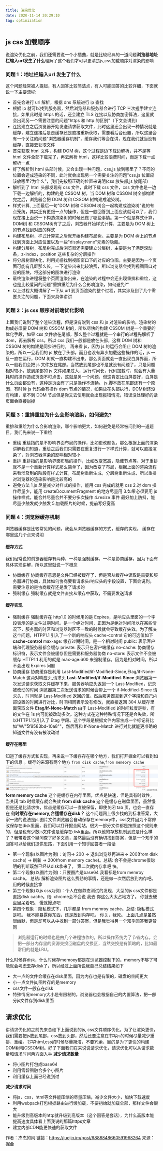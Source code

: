 ```yaml
---
title: 渲染优化
date: 2020-11-14 20:29:10
tag: optimization
---
```


## js css 加载顺序
说渲染优化之前，我们还需要说一个小插曲，就是比较经典的一道问题**浏览器地址栏输入url发生了什么**理解了这个我们才可以更清楚js,css加载顺序对渲染的影响

### 问题 1：地址栏输入url 发生了什么
这个问题经常被人提起，有人回答比较简洁点，有人可能回答的比较详细，下面就说一下主要流程:
* 首先会进行 url 解析，根据 dns 系统进行 ip 查找
* 根据 ip 就可以找到服务器，然后浏览器和服务器会进行 TCP 三次握手建立连接，如果此时是 https 的话，还会建立 TLS 连接以及协商加密算法，这里就会出现另一个需要注意的问题"https 和 http 的区别"（下文会讲到）
* 连接建立之后浏览器开始发送请求获取文件，此时这里还会出现一种情况就是缓存，建立连接后是走缓存还是直接重新获取，需要看后台设置，所以这里会有一个关注的问题"浏览器缓存机制"，缓存我们等会在讲，现在我们就当没有缓存，直接去获取文件
* 首先获取 html 文件，构建 DOM 树，这个过程是边下载边解析，并不是等 html 文件全部下载完了，再去解析 html，这样比较浪费时间，而是下载一点解析一点
* 好了解析到 html 头部时候，又会出现一种问题，css,js 放到哪里了？不同的位置会造成渲染的不同，此时就会出现另一个需要关注的问题"css,js 位置应该放哪里?为什么"，我们先按照正确的位置来说明(css 放头部,js 放尾部)
* 解析到了 html 头部发现有 css 文件，此时下载 css 文件，css 文件也是一边下载一边解析的，构建的是 CSSOM 树，当 DOM 树和 CSSOM 树全部构建完之后，浏览器会把 DOM 树和 CSSOM 树构建成渲染树。
* 样式计算, 上面最后一句"DOM 树和 CSSOM 树会一起构建成渲染树"说的有点笼统，其实还有更细一点的操作，但是一般回答到上面应该就可以了，我们现在接上面说一下构造渲染树的时候还做了哪些事情。第一个就是样式计算，DOM树 和 CSSOM树有了之后，浏览器开始样式计算，主要是为 DOM 树上的节点找到对应的样式
* 构建布局树，样式计算完之后就开始构建布局树。主要是为 DOM 树上的节点找到页面上对应位置以及一些"display:none"元素的隐藏。
* 构建分层树，布局树完成后浏览器还需要建立分层树，主要是为了满足滚动条，z-index，position 这些复杂的分层操作
* 将分层树图块化，利用光栅找到视图窗口下的对应的位图。主要是因为一个页面可能有几屏那么长，一下渲染出来比较浪费，所以浏览器会找到视图窗口对应的图块，将这部分的图块进行渲染
* 最终渲染进程将整个页面渲染出来，在渲染的过程中会还出现重排和重绘，这也是比较爱问的问题"重排重绘为什么会影响渲染，如何避免?"
* 以上过程大概讲解了一下从 url 到页面渲染的整个过程，其实涉及到了几个需要关注的问题，下面来具体讲讲

### 问题 2：js css 顺序对前端优化影响
上面我们说到了整个渲染流程，但是没有说到 css 和 js 对渲染的影响。渲染树的构成必须要 DOM 树和 CSSOM 树的，所以尽快的构建 CSSOM 树是一个重要的优化手段，如果 css 文件放在尾部，那么整个过程就是一个串行的过程先解析了 dom，再去解析 css。所以 css 我们一般都是放在头部，这样 DOM 树和 CSSOM 树的构建是同步进行的。
再来看 js，因为 js 的运行会阻止 DOM 树的渲染的，所以一旦我们的 js 放在了头部，而且也没有异步加载这些操作的话，js 一旦一直在运行，DOM 树就一直构建不出来，那么页面就会一直出现白屏界面，所以一般我们会把 js 文件放在尾部。当然放到尾部也不是就没有问题了，只是问题相对较小，放到尾部的 js 文件如果过大，运行时间长，代码加载时，就会有大量耗时的操作造成页面不可点击，这就是另一个问题，但这肯定比白屏要好，白屏是什么页面都没有，这种是页面有了只是操作不流畅。
js 脚本放在尾部还有一个原因，有时候 js 代码会有操作 dom 节点的情况，如果放在头部执行，DOM树还没有构建，拿不到 DOM 节点但是你又去使用就会出现报错情况，错误没处理好的话页面会直接崩掉

### 问题 3：重排重绘为什么会影响渲染，如何避免?
重排和重绘为什么会影响渲染，哪个影响更大，如何避免是经常被问到的一道题目，我们先来说一下重绘
* 重绘
重绘指的是不影响界面布局的操作，比如更改颜色，那么根据上面的渲染讲解我们知道，重绘之后我们只需要在重复进行一下样式计算，就可以直接渲染了，对浏览器渲染的影响相对较小
* 重排
重排指的是影响界面布局的操作，比如改变宽高，隐藏节点等。对于重排就不是一个重新计算样式那么简单了，因为改变了布局，根据上面的渲染流程来看涉及到的阶段有样式计算，布局树重新生成，分层树重新生成，所以重排对浏览器的渲染影响是比较高的
* 避免方法
1.js 尽量减少对样式的操作，能用 css 完成的就用 css
2.对 dom 操作尽量少，能用 createDocumentFragment 的地方尽量用
3.如果必须要用 js 操作样式，能合并尽量合并不要分多次操作
4.resize 事件 最好加上防抖，能尽量少触发就少触发
5.加载图片的时候，提前写好宽高

### 问题 4：浏览器缓存机制
浏览器缓存是比较常见的问题，我会从浏览器缓存的方式，缓存的实现， 缓存在哪里这几个点来说明
#### 缓存方式
我们经常说的浏览器缓存有两种，一种是强制缓存，一种是协商缓存，因为下面有具体实现讲解，所以这里就说一下概念
* 协商缓存
协商缓存意思是文件已经被缓存了，但是否从缓存中读取是需要和服务器进行协商，具体如何协商要看请求头/响应头的字段设置，下面会说到。需要注意的是协商缓存还是发了请求的
* 强制缓存
强制缓存就是文件直接从缓存中获取，不需要发送请求
#### 缓存实现
* 强制缓存
强制缓存在 http1.0 的时候用的是 Expires，是响应头里面的一个字段表示的是文件过期时间。是一个绝对时间，正因为是绝对时间所以在某些情况下，服务器的时区和浏览器时区不一致的时候就会导致缓存失效。为了解决这个问题，HTPP1.1 引入了一个新的响应头 cache-control 它的可选值如下
 **cache-control**
max-age: 缓存过期时间，是一个相对时间
public: 表示客户端和代理服务器都会缓存
private: 表示只在客户端缓存
no-cache: 协商缓存标识符，表示文件会被缓存但是需要和服务器协商
no-store: 表示文件不会被缓存
HTTP1.1 利用的就是 max-age:600 来强制缓存，因为是相对时间，所以不会出现 Expires 问题
* 协商缓存
协商缓存是利用 Last-Modified/if-Modified-Since,Etag/if-None-Match 这两对响应头,请求头
 **Last-Modified/if-Modified-Since**
浏览器第一次发送请求获取文件缓存下来，服务器响应头返回一个 Last-Modified，记录被改动的时间
浏览器第二次发送请求的时候会带上一个 if-Modified-Since 请求头，时间就是 Last-Modified 返回的值。然后服务器拿到这个字段和自己内部设置的时间进行对比，时间相同表示没有修改，就直接返回 304 从缓存里面获取文件
 **Etag/If-None-Match**
由于 Last-Modified 的时间粒度是秒，有的文件在 1s 内可能被改动多次。这种方式在这种特殊情况下还是会失效，所以HTTP1.1又引入了 Etag 字段。这个字段是根据文件内容生成一个标记符比如"W/"5f9583bd-10a8""，然后再和 If-None-Match 进行对比就能更准确的知道文件有没有被改动过
#### 缓存在哪里
知道了缓存方式和实现，再来说一下缓存存在哪个地方，我们打开掘金可以看到如下的信息 。缓存的来源有两个地方 `from disk cache`,`from memeory cache`
![1](/assets/optimizationImg/1.png "1")
 **form memory cache**
这个是缓存在内存里面，优点是快速，但是具有时效性，当关闭 tab 时候缓存就会失效
 **from disk cache**
这个是缓存在磁盘里面，虽然慢但是还是比请求快，优点是缓存可以一直被保留，即使关闭 tab 页，也会一直存在
 **何时缓存在memory,合适缓存在disk？**
这个问题网上很少找的到标准答案，大家一致的说法是js,图片文件浏览器会自动保存在memory中，css文件因为不常修改保存在disk里面，我们可以打开掘金网站，很大一部分文件都是按照这个规则来的，但是也有少数js文件也是缓存在disk里面。所以他的存放机制到底是什么样了？我带着这个疑问查了好多文章，虽然最后没有确切找到答案，但是一个知乎的回答可以给我们提供思路，下面引用一个知乎回答者一段话
* 第一个现象(以图片为例)：访问-> 200 -> 退出浏览器再进来-> 200(from disk cache) -> 刷新 -> 200(from memory cache)。总结: 会不会是chrome很聪明的判断既然已经从disk拿来了， 第二次就内存拿吧 快。
* 第二个现象(以图片为例)：只要图片是base64 我看都是from memroy cache。 总结: 解析渲染图片这么费劲的事情，还是做一次然后放到内存吧。 用的时候直接拿
* 第三个现象(以js css为例)：个人在做静态测试的发现，大型的js css文件都是直接disk cache。结: chrome会不会说 我去 你这么大太占地方了。 你就去硬盘里呆着吧。 慢就慢点吧
* 第四个现象：隐私模式下，几乎都是 from memroy cache。总结: 隐私模式 是吧。 我不能暴露你东西，还是放到内存吧。 你关，我死。
上面几点是虽然很幽默，但是却可以从中找到一部分答案，但是我觉得另一个知乎回答我更赞同
>浏览器运行的时候也是由几个进程协作的，所以操作系统为了节省内存，会把一部分内存里的资源交换回磁盘的交换区，当然交换是有策略的，比如最常用的就是LRU。

什么时候存disk，什么时候存memoey都是在浏览器控制下的，memory不够了可能就会考虑去存disk了，所以经过上面所说我自己总结结果如下
* 大一点的文件会缓存在disk里面，因为内存也是有限的，磁盘的空间更大
* 小一点文件js,图片存的是memory
* css文件一般存在disk
* 特殊情况memory大小是有限制的，浏览器也会根据自己的内置算法，把一部分js文件存到disk里面


## 请求优化
讲请求优化的之前先来总结下上面说到的js, css文件顺序优化，为了让渲染更快，我们需要把js放到尾部，css放到头部，然后还要注意在书写js的时候尽量减少重排，重绘。书写html,css的时候尽量简洁，不要冗余，目的是为了更快的构建DOM树和CSSOM树。好了下面我们在来说说请求优化，请求优化可以从请求数量和请求时间两方面入手
**减少请求数量**
* 将小图片打包成base64
* 利用雪碧图融合多个小图片
* 利用缓存上面已经说到过

**减少请求时间**
* 将js，css，html等文件能压缩的尽量压缩，减少文件大小，加快下载速度
* 利用webpack打包根据路由进行懒加载，不要初始就加载全部，那样文件会很大
* 能升级到高版本的http就升级到高版本（这个回答是套话），为什么高版本能提高速度具体看上面我说的那篇https文章
* 建立内部CDN能更快速的获取文件


作者：杰杰的风
链接：https://juejin.im/post/6888848660591968264
来源：掘金